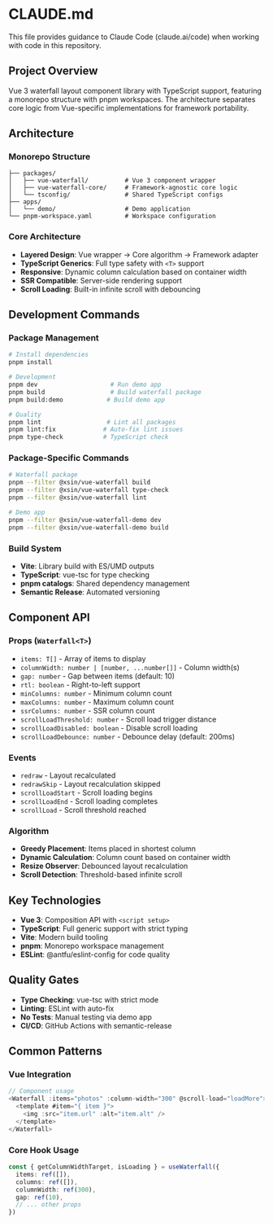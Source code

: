 # CLAUDE.md

This file provides guidance to Claude Code (claude.ai/code) when working with code in this repository.

## Project Overview

Vue 3 waterfall layout component library with TypeScript support, featuring a monorepo structure with pnpm workspaces. The architecture separates core logic from Vue-specific implementations for framework portability.

## Architecture

### Monorepo Structure
```
├── packages/
│   ├── vue-waterfall/          # Vue 3 component wrapper
│   ├── vue-waterfall-core/     # Framework-agnostic core logic
│   └── tsconfig/               # Shared TypeScript configs
├── apps/
│   └── demo/                   # Demo application
└── pnpm-workspace.yaml         # Workspace configuration
```

### Core Architecture
- **Layered Design**: Vue wrapper → Core algorithm → Framework adapter
- **TypeScript Generics**: Full type safety with `<T>` support
- **Responsive**: Dynamic column calculation based on container width
- **SSR Compatible**: Server-side rendering support
- **Scroll Loading**: Built-in infinite scroll with debouncing

## Development Commands

### Package Management
```bash
# Install dependencies
pnpm install

# Development
pnpm dev                    # Run demo app
pnpm build                  # Build waterfall package
pnpm build:demo            # Build demo app

# Quality
pnpm lint                  # Lint all packages
pnpm lint:fix             # Auto-fix lint issues
pnpm type-check           # TypeScript check
```

### Package-Specific Commands
```bash
# Waterfall package
pnpm --filter @xsin/vue-waterfall build
pnpm --filter @xsin/vue-waterfall type-check
pnpm --filter @xsin/vue-waterfall lint

# Demo app
pnpm --filter @xsin/vue-waterfall-demo dev
pnpm --filter @xsin/vue-waterfall-demo build
```

### Build System
- **Vite**: Library build with ES/UMD outputs
- **TypeScript**: vue-tsc for type checking
- **pnpm catalogs**: Shared dependency management
- **Semantic Release**: Automated versioning

## Component API

### Props (`Waterfall<T>`)
- `items: T[]` - Array of items to display
- `columnWidth: number | [number, ...number[]]` - Column width(s)
- `gap: number` - Gap between items (default: 10)
- `rtl: boolean` - Right-to-left support
- `minColumns: number` - Minimum column count
- `maxColumns: number` - Maximum column count
- `ssrColumns: number` - SSR column count
- `scrollLoadThreshold: number` - Scroll load trigger distance
- `scrollLoadDisabled: boolean` - Disable scroll loading
- `scrollLoadDebounce: number` - Debounce delay (default: 200ms)

### Events
- `redraw` - Layout recalculated
- `redrawSkip` - Layout recalculation skipped
- `scrollLoadStart` - Scroll loading begins
- `scrollLoadEnd` - Scroll loading completes
- `scrollLoad` - Scroll threshold reached

### Algorithm
- **Greedy Placement**: Items placed in shortest column
- **Dynamic Calculation**: Column count based on container width
- **Resize Observer**: Debounced layout recalculation
- **Scroll Detection**: Threshold-based infinite scroll

## Key Technologies

- **Vue 3**: Composition API with `<script setup>`
- **TypeScript**: Full generic support with strict typing
- **Vite**: Modern build tooling
- **pnpm**: Monorepo workspace management
- **ESLint**: @antfu/eslint-config for code quality

## Quality Gates

- **Type Checking**: vue-tsc with strict mode
- **Linting**: ESLint with auto-fix
- **No Tests**: Manual testing via demo app
- **CI/CD**: GitHub Actions with semantic-release

## Common Patterns

### Vue Integration
```typescript
// Component usage
<Waterfall :items="photos" :column-width="300" @scroll-load="loadMore">
  <template #item="{ item }">
    <img :src="item.url" :alt="item.alt" />
  </template>
</Waterfall>
```

### Core Hook Usage
```typescript
const { getColumnWidthTarget, isLoading } = useWaterfall({
  items: ref([]),
  columns: ref([]),
  columnWidth: ref(300),
  gap: ref(10),
  // ... other props
})
```
